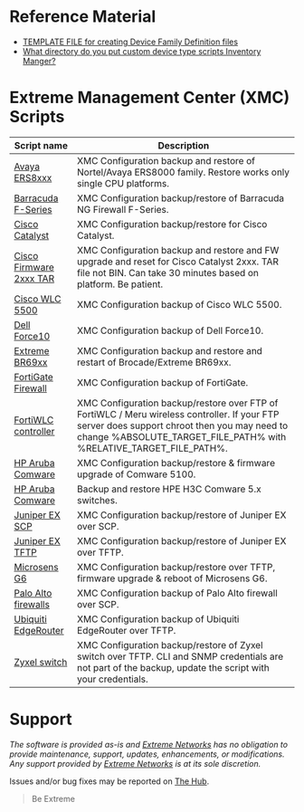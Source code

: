 # Reference Material
* [TEMPLATE FILE for creating Device Family Definition files](script_template.txt)
* [What directory do you put custom device type scripts Inventory Manger?](https://gtacknowledge.extremenetworks.com/articles/Q_A/What-directory-do-you-put-custom-device-type-scripts-Inventory-Manger)


# Extreme Management Center (XMC) Scripts
| Script name   | Description   |
| ------------- | ------------- |
|[Avaya ERS8xxx](ERS8K-TFTP-BACKUP.txt)|XMC Configuration backup and restore of Nortel/Avaya ERS8000 family. Restore works only single CPU platforms.|
|[Barracuda F-Series](Barracuda-SCP.txt)|XMC Configuration backup/restore of Barracuda NG Firewall F-Series.|
|[Cisco Catalyst](CiscoCatalyst-withRestore-TFTP.txt)|XMC Configuration backup/restore for Cisco Catalyst.|
|[Cisco Firmware 2xxx TAR](CiscoCatalyst2xxx_firmware_from_tar.txt)|XMC Configuration backup and restore and FW upgrade and reset for Cisco Catalyst 2xxx. TAR file not BIN. Can take 30 minutes based on platform. Be patient.|
|[Cisco WLC 5500](Cisco_WLC_5500)|XMC Configuration backup of Cisco WLC 5500.|
|[Dell Force10](dell-force10)|XMC Configuration backup of Dell Force10.|
|[Extreme BR69xx](BR69xx.txt)|XMC Configuration backup and restore and restart of Brocade/Extreme BR69xx.|
|[FortiGate Firewall](FortiGate)|XMC Configuration backup of FortiGate.|
|[FortiWLC controller](FortiWLC-FTP.txt)|XMC Configuration backup/restore over FTP of FortiWLC / Meru wireless controller. If your FTP server does support chroot then you may need to change %ABSOLUTE_TARGET_FILE_PATH% with %RELATIVE_TARGET_FILE_PATH%.|
|[HP Aruba Comware](Hewlett_Packard_Comware-TFTP)|XMC Configuration backup/restore & firmware upgrade of Comware 5100.|
|[HP Aruba Comware](HPE_H3C_Comware_5_Switch.txt)|Backup and restore HPE H3C Comware 5.x switches.|
|[Juniper EX SCP](juniper_EX-SCP)|XMC Configuration backup/restore of Juniper EX over SCP.|
|[Juniper EX TFTP](juniper_EX-TFTP)|XMC Configuration backup/restore of Juniper EX over TFTP.|
|[Microsens G6](Microsens_G6-TFTP.txt)|XMC Configuration backup/restore over TFTP, firmware upgrade & reboot of Microsens G6.|
|[Palo Alto firewalls](Palo_Alto_SCP_Script)|XMC Configuration backup of Palo Alto firewall over SCP.|
|[Ubiquiti EdgeRouter](EdgOS)|XMC Configuration backup of Ubiquiti EdgeRouter over TFTP.|
|[Zyxel switch](Zyxel-TFTP.txt)|XMC Configuration backup/restore of Zyxel switch over TFTP. CLI and SNMP credentials are not part of the backup, update the script with your credentials.|

# Support
_The software is provided as-is and [Extreme Networks](http://www.extremenetworks.com/) has no obligation to provide maintenance, support, updates, enhancements, or modifications. Any support provided by [Extreme Networks](http://www.extremenetworks.com/) is at its sole discretion._

Issues and/or bug fixes may be reported on [The Hub](https://community.extremenetworks.com/extreme).
>Be Extreme
